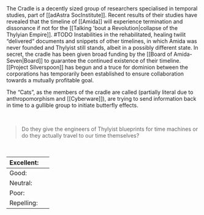 
 

The Cradle is a decently sized group of researchers specialised in temporal studies, part of [[adAstra SocInstitute]]. 
Recent results of their studies have revealed that the timeline of [[Amida]] will experience termination and dissonance if not for the [[Talking 'bout a Revolution|collapse of the Thylyian Empire]].
#TODO 
	Instabilities in the rehabilitated, healing twilit “delivered“ documents and snippets of other timelines, in which Amida was never founded and Thylyist still stands, albeit in a possibly different state. 
In secret, the cradle has been given broad funding by the [[Board of Amida-Seven|Board]] to guarantee the continued existence of their timeline.
[[Project Silverspoon]] has begun and a truce for dominion between the corporations has temporarily been established to ensure collaboration towards a mutually profitable goal. 

The “Cats”, as the members of the cradle are called (partially literal due to anthropomorphism and [[Cyberware]]), are trying to send information back in time to a gullible group to initiate butterfly effects. 

 

> Do they give the engineers of Thylyist blueprints for time machines or do they actually travel to our time themselves?

 

| Excellent: |     |
|------------|-----|
| Good:      |     |
| Neutral:   |     |
| Poor:      |     |
| Repelling: |     |
